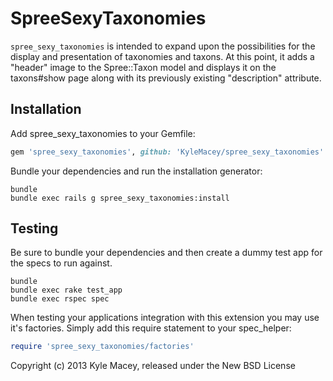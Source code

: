 SpreeSexyTaxonomies
===================

`spree_sexy_taxonomies` is intended to expand upon the possibilities for the display and presentation of 
taxonomies and taxons. At this point, it adds a "header" image to the Spree::Taxon model and displays it 
on the taxons#show page along with its previously existing "description" attribute. 

Installation
------------

Add spree_sexy_taxonomies to your Gemfile:

```ruby
gem 'spree_sexy_taxonomies', github: 'KyleMacey/spree_sexy_taxonomies'
```

Bundle your dependencies and run the installation generator:

```shell
bundle
bundle exec rails g spree_sexy_taxonomies:install
```

Testing
-------

Be sure to bundle your dependencies and then create a dummy test app for the specs to run against.

```shell
bundle
bundle exec rake test_app
bundle exec rspec spec
```

When testing your applications integration with this extension you may use it's factories.
Simply add this require statement to your spec_helper:

```ruby
require 'spree_sexy_taxonomies/factories'
```

Copyright (c) 2013 Kyle Macey, released under the New BSD License
